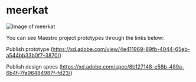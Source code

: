 # meerkat

![Image of meerkat](http://images6.fanpop.com/image/photos/39000000/Meerkats-meerkats-39057430-1600-900.jpg)

You can see Maestro project prototypes through the links below:

Publish prototype (https://xd.adobe.com/view/4e411969-89fb-4044-65eb-a544bb33b0f7-3870/)

Publish design specs (https://xd.adobe.com/spec/8b127148-e58b-489a-6b4f-7fa96484987f-fd23/)
